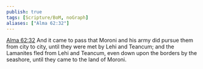 ```yaml
---
publish: true
tags: [Scripture/BoM, noGraph]
aliases: ["Alma 62:32"]
---
```

[Alma 62:32](https://churchofjesuschrist.org/study/scriptures/bofm/alma/62?lang=eng&id=p32#p32) And it came to pass that Moroni and his army did pursue them from city to city, until they were met by Lehi and Teancum; and the Lamanites fled from Lehi and Teancum, even down upon the borders by the seashore, until they came to the land of Moroni.
